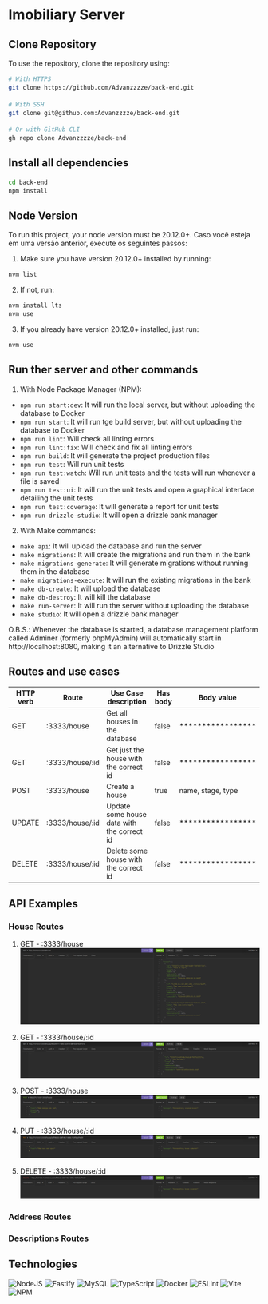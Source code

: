# Imobiliary Server

## Clone Repository

To use the repository, clone the repository using:
```bash
# With HTTPS
git clone https://github.com/Advanzzzze/back-end.git

# With SSH
git clone git@github.com:Advanzzzze/back-end.git

# Or with GitHub CLI
gh repo clone Advanzzzze/back-end
```

## Install all dependencies
```bash
cd back-end
npm install
```

## Node Version

To run this project, your node version must be 20.12.0+. Caso você esteja em uma versão anterior, execute os seguintes passos:

1. Make sure you have version 20.12.0+ installed by running:
```bash
nvm list
```

2. If not, run:
```bash
nvm install lts
nvm use
```

3. If you already have version 20.12.0+ installed, just run:
```bash
nvm use
```

## Run ther server and other commands

1. With Node Package Manager (NPM):
  - `npm run start:dev`: It will run the local server, but without uploading the database to Docker
  - `npm run start`: It will run tge build server, but without uploading the database to Docker
  - `npm run lint`: Will check all linting errors
  - `npm run lint:fix`: Will check and fix all linting errors
  - `npm run build`: It will generate the project production files
  - `npm run test`: Will run unit tests
  - `npm run test:watch`: Will run unit tests and the tests will run whenever a file is saved
  - `npm run test:ui`: It will run the unit tests and open a graphical interface detailing the unit tests
  - `npm run test:coverage`: It will generate a report for unit tests
  - `npm run drizzle-studio`: It will open a drizzle bank manager
2. With Make commands:
  - `make api`: It will upload the database and run the server
  - `make migrations`: It will create the migrations and run them in the bank
  - `make migrations-generate`: It will generate migrations without running them in the database
  - `make migrations-execute`: It will run the existing migrations in the bank
  - `make db-create`: It will upload the database
  - `make db-destroy`: It will kill the database
  - `make run-server`: It will run the server without uploading the database
  - `make studio`: It will open a drizzle bank manager

O.B.S.: Whenever the database is started, a database management platform called
Adminer (formerly phpMyAdmin) will automatically start in http://localhost:8080, making it an alternative
to Drizzle Studio

## Routes and use cases

|   HTTP verb   |     Route        |  Use Case description                      |  Has body  | Body value        |
| ------------- | ---------------- | ------------------------------------------ | ---------- | ----------------- |
| GET           | :3333/house      | Get all houses in the database             | false      | ***************** |
| GET           | :3333/house/:id  | Get just the house with the correct id     | false      | ***************** |
| POST          | :3333/house      | Create a house                             | true       | name, stage, type |
| UPDATE        | :3333/house/:id  | Update some house data with the correct id | false      | ***************** |
| DELETE        | :3333/house/:id  | Delete some house with the correct id      | false      | ***************** |

## API Examples

### House Routes

1. GET - :3333/house
![GET Method](./public/assets/get-all.png)

2. GET - :3333/house/:id
![GET Method](./public/assets/get-by-id.png)

3. POST - :3333/house
![GET Method](./public/assets/post.png)

4. PUT - :3333/house/:id
![GET Method](./public/assets/update.png)

5. DELETE - :3333/house/:id
![GET Method](./public/assets/delete.png)

### Address Routes

### Descriptions Routes

## Technologies

![NodeJS](https://img.shields.io/badge/node.js-6DA55F?style=for-the-badge&logo=node.js&logoColor=white)
![Fastify](https://img.shields.io/badge/fastify-%23000000.svg?style=for-the-badge&logo=fastify&logoColor=white)
![MySQL](https://img.shields.io/badge/mysql-4479A1.svg?style=for-the-badge&logo=mysql&logoColor=white)
![TypeScript](https://img.shields.io/badge/typescript-%23007ACC.svg?style=for-the-badge&logo=typescript&logoColor=white)
![Docker](https://img.shields.io/badge/docker-%230db7ed.svg?style=for-the-badge&logo=docker&logoColor=white)
![ESLint](https://img.shields.io/badge/ESLint-4B3263?style=for-the-badge&logo=eslint&logoColor=white)
![Vite](https://img.shields.io/badge/vite-%23646CFF.svg?style=for-the-badge&logo=vite&logoColor=white)
![NPM](https://img.shields.io/badge/NPM-%23CB3837.svg?style=for-the-badge&logo=npm&logoColor=white)
